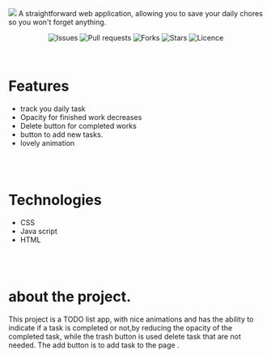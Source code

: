 <centre><img src="images/todo.svg"></centre>
A straightforward web application, allowing you to save your daily chores so you won't forget anything.
<br>
<div align="center">

![Issues](https://img.shields.io/github/issues/Rick-mad-lab/Todolist?color=brightgreen)  ![Pull requests](https://img.shields.io/github/issues-pr/Rick-mad-lab/Todolist)  ![Forks](https://img.shields.io/github/forks/Rick-mad-lab/Todolist)  ![Stars](https://img.shields.io/github/stars/Rick-mad-lab/Todolist)  ![Licence](https://img.shields.io/github/license/Rick-mad-lab/Todolist?color=orange)
</div>
<br>

# Features
- track you daily task
- Opacity for finished work decreases
- Delete button for completed works
- button to add new tasks.
- lovely animation

<br>
<br>

# Technologies
- CSS
- Java script
- HTML

<br>
<br>

 # about the project.
This project is a TODO list app, with nice animations and has the ability to indicate if a task is completed or not,by reducing the opacity of the completed task, while the trash button is used delete task that are not needed.
The add button is to add task to the page .
